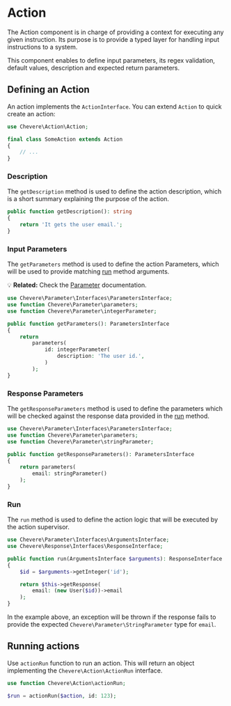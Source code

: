 # Action

The Action component is in charge of providing a context for executing any given instruction. Its purpose is to provide a typed layer for handling input instructions to a system.

This component enables to define input parameters, its regex validation, default values, description and expected return parameters.

## Defining an Action

An action implements the `ActionInterface`. You can extend `Action` to quick create an action:

```php
use Chevere\Action\Action;

final class SomeAction extends Action
{
    // ...
}
```

### Description

The `getDescription` method is used to define the action description, which is a short summary explaining the purpose of the action.

```php
public function getDescription(): string
{
    return 'It gets the user email.';
}
```

### Input Parameters

The `getParameters` method is used to define the action Parameters, which will be used to provide matching [run](#run) method arguments.

💡 **Related:** Check the [Parameter](Parameter.md) documentation.

```php
use Chevere\Parameter\Interfaces\ParametersInterface;
use function Chevere\Parameter\parameters;
use function Chevere\Parameter\integerParameter;

public function getParameters(): ParametersInterface
{
    return
        parameters(
            id: integerParameter(
                description: 'The user id.',
            )
        );
}
```

### Response Parameters

The `getResponseParameters` method is used to define the  parameters which will be checked against the response data provided in the [run](#run) method.

```php
use Chevere\Parameter\Interfaces\ParametersInterface;
use function Chevere\Parameter\parameters;
use function Chevere\Parameter\stringParameter;

public function getResponseParameters(): ParametersInterface
{
    return parameters(
        email: stringParameter()
    );
}
```

### Run

The `run` method is used to define the action logic that will be executed by the action supervisor.

```php
use Chevere\Parameter\Interfaces\ArgumentsInterface;
use Chevere\Response\Interfaces\ResponseInterface;

public function run(ArgumentsInterface $arguments): ResponseInterface
{
    $id = $arguments->getInteger('id');

    return $this->getResponse(
        email: (new User($id))->email
    );
}
```

In the example above, an exception will be thrown if the response fails to provide the expected `Chevere\Parameter\StringParameter` type for `email`.

## Running actions

Use `actionRun` function to run an action. This will return an object implementing the `Chevere\Action\ActionRun` interface.

```php
use function Chevere\Action\actionRun;

$run = actionRun($action, id: 123);
```
